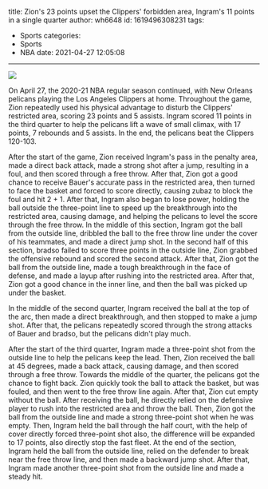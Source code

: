 title: Zion's 23 points upset the Clippers' forbidden area, Ingram's 11 points in a single quarter
author: wh6648
id: 1619496308231
tags: 
- Sports
categories: 
- Sports
- NBA
date: 2021-04-27 12:05:08
---
![](https://p2.itc.cn/q_70/images01/20210427/da08d58e3c624570a85525097065394a.jpeg)


On April 27, the 2020-21 NBA regular season continued, with New Orleans pelicans playing the Los Angeles Clippers at home. Throughout the game, Zion repeatedly used his physical advantage to disturb the Clippers' restricted area, scoring 23 points and 5 assists. Ingram scored 11 points in the third quarter to help the pelicans lift a wave of small climax, with 17 points, 7 rebounds and 5 assists. In the end, the pelicans beat the Clippers 120-103.

After the start of the game, Zion received Ingram's pass in the penalty area, made a direct back attack, made a strong shot after a jump, resulting in a foul, and then scored through a free throw. After that, Zion got a good chance to receive Bauer's accurate pass in the restricted area, then turned to face the basket and forced to score directly, causing zubaz to block the foul and hit 2 + 1. After that, Ingram also began to lose power, holding the ball outside the three-point line to speed up the breakthrough into the restricted area, causing damage, and helping the pelicans to level the score through the free throw. In the middle of this section, Ingram got the ball from the outside line, dribbled the ball to the free throw line under the cover of his teammates, and made a direct jump shot. In the second half of this section, bradso failed to score three points in the outside line, Zion grabbed the offensive rebound and scored the second attack. After that, Zion got the ball from the outside line, made a tough breakthrough in the face of defense, and made a layup after rushing into the restricted area. After that, Zion got a good chance in the inner line, and then the ball was picked up under the basket.

In the middle of the second quarter, Ingram received the ball at the top of the arc, then made a direct breakthrough, and then stopped to make a jump shot. After that, the pelicans repeatedly scored through the strong attacks of Bauer and bradso, but the pelicans didn't play much.

After the start of the third quarter, Ingram made a three-point shot from the outside line to help the pelicans keep the lead. Then, Zion received the ball at 45 degrees, made a back attack, causing damage, and then scored through a free throw. Towards the middle of the quarter, the pelicans got the chance to fight back. Zion quickly took the ball to attack the basket, but was fouled, and then went to the free throw line again. After that, Zion cut empty without the ball. After receiving the ball, he directly relied on the defensive player to rush into the restricted area and throw the ball. Then, Zion got the ball from the outside line and made a strong three-point shot when he was empty. Then, Ingram held the ball through the half court, with the help of cover directly forced three-point shot also, the difference will be expanded to 17 points, also directly stop the fast fleet. At the end of the section, Ingram held the ball from the outside line, relied on the defender to break near the free throw line, and then made a backward jump shot. After that, Ingram made another three-point shot from the outside line and made a steady hit.

